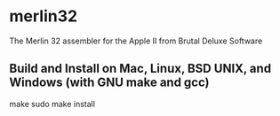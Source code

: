 # merlin32
The Merlin 32 assembler for the Apple II from Brutal Deluxe Software

## Build and Install on Mac, Linux, BSD UNIX, and Windows (with GNU make and gcc)

make
sudo make install

